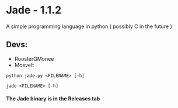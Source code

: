 # Jade - 1.1.2

A simple programming language in python ( possibly C in the future )

## Devs:

* RoosterQMonee
* Mosvelt

`python jade.py <FILENAME> [-h]`

`jade <FILENAME> [-h]`


#### The Jade binary is in the Releases tab
